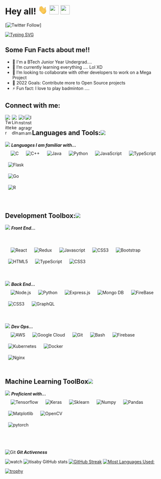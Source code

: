 # Hey all! <img src= "https://raw.githubusercontent.com/ABSphreak/ABSphreak/master/gifs/Hi.gif" width= "30" height= "30"> <img src= "https://media2.giphy.com/media/Lm5hxmmI6ucOQGfjKj/giphy.gif?cid=6c09b952o9xti0m387z597k2xqipch3qmqjydym98oef87ve&rid=giphy.gif&ct=s" width= "30" height= "30"> <img src= "https://media.tenor.com/images/2adfe94e69139f3e22623b61d375a7a7/tenor.gif" width= "30" height= "30">


[![Twitter Follow](https://img.shields.io/twitter/url?style=social&url=https%3A%2F%2Ftwitter.com%2FArnabMaity_01)]


[![Typing SVG](https://readme-typing-svg.herokuapp.com?font=Architects+Daughter&color=1FF749&size=30&width=500&lines=Hey!+it's+Arnab!;I'm+a+learning+Developer!;Love+to+Contribute+in+Open+Source;Proud+GitHub+User+%3A)](https://git.io/typing-svg)

## Some Fun Facts about me!!

- 🔭 I'm a BTech Junior Year Undergrad....
- 🌱 I’m currently learning everything .... Lol XD
- 👯 I’m looking to collaborate with other developers to work on a Mega Project
- 🥅 2022 Goals: Contribute more to Open Source projects
- ⚡ Fun fact: I love to play badminton ....

## Connect with me:


[<img align="left" alt="Twitter" width="22px" src="https://cdn.jsdelivr.net/npm/simple-icons@v3/icons/twitter.svg" />][twitter]
[<img align="left" alt="LinkedIn" width="22px" src="https://cdn.jsdelivr.net/npm/simple-icons@v3/icons/linkedin.svg" />][linkedin]
[<img align="left" alt="Instagram" width="22px" src="https://cdn.jsdelivr.net/npm/simple-icons@v3/icons/instagram.svg" />][instagram]
[<img align="left" alt="Instagram" width="22px" src="https://cdn.jsdelivr.net/npm/simple-icons@v3/icons/gmail.svg" />][Gmail]

<br />

## Languages and Tools:<img src="https://media.giphy.com/media/iY8CRBdQXODJSCERIr/giphy.gif" width="40px">
<img src="https://media.giphy.com/media/iY8CRBdQXODJSCERIr/giphy.gif" width="30px">&nbsp;***Languages I am familiar with...*** 
<br>
&nbsp;&nbsp;<img style="margin: 10px" src="https://profilinator.rishav.dev/skills-assets/c-original.svg" alt="C" height="40" />
<img style="margin: 10px" src="https://profilinator.rishav.dev/skills-assets/cplusplus-original.svg" alt="C++" height="40" />
<img style="margin: 10px" src="https://profilinator.rishav.dev/skills-assets/java-original-wordmark.svg" alt="Java" height="40" />
<img style="margin: 10px" src="https://profilinator.rishav.dev/skills-assets/python-original.svg" alt="Python" height="40" /> 
<img style="margin: 10px" src="https://profilinator.rishav.dev/skills-assets/javascript-original.svg" alt="JavaScript" height="40" /> 
<img style="margin: 10px" src="https://profilinator.rishav.dev/skills-assets/typescript-original.svg" alt="TypeScript" height="40" /> 
<img style="margin: 10px" src="https://profilinator.rishav.dev/skills-assets/flask.png" alt="Flask" height="40" />  
<img style="margin: 10px" src="https://profilinator.rishav.dev/skills-assets/go-original.svg" alt="Go" height="40" />  
<img style="margin: 10px" src="https://profilinator.rishav.dev/skills-assets/r.svg" alt="R" height="40" />  

<br>

## Development Toolbox:<img src="https://media.giphy.com/media/iY8CRBdQXODJSCERIr/giphy.gif" width="40px">
<img src="https://media.giphy.com/media/iY8CRBdQXODJSCERIr/giphy.gif" width="30px">&nbsp;***Front End...***

<br>

&nbsp;&nbsp;<img style="margin: 10px" src="https://profilinator.rishav.dev/skills-assets/react-original-wordmark.svg" alt="React" height="40" />
<img style="margin: 10px" src="https://profilinator.rishav.dev/skills-assets/redux-original.svg" alt="Redux" height="40" />
<img style="margin: 10px" src="https://profilinator.rishav.dev/skills-assets/javascript-original.svg" alt="Javascript" height="40" />
<img style="margin: 10px" src="https://profilinator.rishav.dev/skills-assets/angularjs-original.svg" alt="CSS3" height="40" /> 
<img style="margin: 10px" src="https://profilinator.rishav.dev/skills-assets/bootstrap-plain.svg" alt="Bootstrap" height="40" />
<img style="margin: 10px" src="https://profilinator.rishav.dev/skills-assets/html5-original-wordmark.svg" alt="HTML5" height="40" /> 
<img style="margin: 10px" src="https://profilinator.rishav.dev/skills-assets/typescript-original.svg" alt="TypeScript" height="40" /> 
<img style="margin: 10px" src="https://profilinator.rishav.dev/skills-assets/css3-original-wordmark.svg" alt="CSS3" height="40" /> 

<br>


<img src="https://media.giphy.com/media/iY8CRBdQXODJSCERIr/giphy.gif" width="30px">&nbsp;***Back End...***
<br>
&nbsp;&nbsp;<img style="margin: 10px" src="https://profilinator.rishav.dev/skills-assets/nodejs-original-wordmark.svg" alt="Node.js" height="40" />
<img style="margin: 10px" src="https://profilinator.rishav.dev/skills-assets/python-original.svg" alt="Python" height="40" />
<img style="margin: 10px" src="https://profilinator.rishav.dev/skills-assets/express-original-wordmark.svg" alt="Express.js" height="40" /> 
<img style="margin: 10px" src="https://profilinator.rishav.dev/skills-assets/mongodb-original-wordmark.svg" alt="Mongo DB" height="40" />
<img style="margin: 10px" src="https://profilinator.rishav.dev/skills-assets/firebase.png" alt="FireBase" height="40" /> 
<img style="margin: 10px" src="https://profilinator.rishav.dev/skills-assets/nestjs.svg" alt="CSS3" height="40" /> 
<img style="margin: 10px" src="https://profilinator.rishav.dev/skills-assets/graphql.png" alt="GraphQL" height="40" />  

<br>

<img src="https://media.giphy.com/media/iY8CRBdQXODJSCERIr/giphy.gif" width="30px">&nbsp;***Dev Ops...***
<br>
&nbsp;&nbsp;<img style="margin: 10px" src="https://profilinator.rishav.dev/skills-assets/amazonwebservices-original-wordmark.svg" alt="AWS" height="40" />
<img style="margin: 10px" src="https://profilinator.rishav.dev/skills-assets/google_cloud-icon.svg" alt="Google Cloud" height="40" />
<img style="margin: 10px" src="https://profilinator.rishav.dev/skills-assets/git-scm-icon.svg" alt="Git" height="40" />
<img style="margin: 10px" src="https://profilinator.rishav.dev/skills-assets/gnu_bash-icon.svg" alt="Bash" height="40" /> 
<img style="margin: 10px" src="https://profilinator.rishav.dev/skills-assets/firebase.png" alt="Firebase" height="40" /> 
<img style="margin: 10px" src="https://profilinator.rishav.dev/skills-assets/kubernetes-icon.svg" alt="Kubernetes" height="40" /> 
<img style="margin: 10px" src="https://profilinator.rishav.dev/skills-assets/docker-original-wordmark.svg" alt="Docker" height="40" />  
<img style="margin: 10px" src="https://profilinator.rishav.dev/skills-assets/nginx-original.svg" alt="Nginx" height="40" />  
<br>


## Machine Learning ToolBox<img src="https://media.giphy.com/media/iY8CRBdQXODJSCERIr/giphy.gif" width="40px">
<img src="https://media.giphy.com/media/iY8CRBdQXODJSCERIr/giphy.gif" width="30px">&nbsp;***Proficient with...***
<br>
&nbsp;&nbsp;<img style="margin: 10px" src="https://profilinator.rishav.dev/skills-assets/tensorflow-icon.svg" alt="Tensorflow" height="40" />
<img style="margin: 10px" src="https://profilinator.rishav.dev/skills-assets/keras.png" alt="Keras" height="40" />
<img style="margin: 10px" src="https://upload.wikimedia.org/wikipedia/commons/0/05/Scikit_learn_logo_small.svg" alt="Sklearn" height="40" /> 
<img style="margin: 10px" src="https://upload.wikimedia.org/wikipedia/commons/3/31/NumPy_logo_2020.svg" alt="Numpy" height="40" /> 
<img style="margin: 10px" src="https://upload.wikimedia.org/wikipedia/commons/e/ed/Pandas_logo.svg" alt="Pandas" height="40" /> 
<img style="margin: 10px" src="https://upload.wikimedia.org/wikipedia/commons/0/01/Created_with_Matplotlib-logo.svg" alt="Matplotlib" height="40" /> 
<img style="margin: 10px" src="https://profilinator.rishav.dev/skills-assets/opencv-icon.svg" alt="OpenCV" height="40" />  
<img style="margin: 10px" src="https://profilinator.rishav.dev/skills-assets/pytorch-icon.svg" alt="pytorch" height="40" />  

<br>


<br />


<img src="https://media.giphy.com/media/W5eoZHPpUx9sapR0eu/giphy.gif" width="50px" alt="Git"/>&nbsp;<i><b height="50px">Git Activeness</b></i></p>
![watch](https://img.shields.io/github/watchers/itisaby/itisaby?style=social)
![itisaby GitHub stats](https://github-readme-stats.vercel.app/api?username=itisaby&show_icons=true&theme=radical) 
[![GitHub Streak](https://github-readme-streak-stats.herokuapp.com/?user=itisaby&theme=radical)](https://git.io/streak-stats)
[![Most Languages Used:](https://github-readme-stats.vercel.app/api/top-langs?username=itisaby&show_icons=&theme=radical&layout=compact)](https://git.io/streak-stats) 

[![trophy](https://github-profile-trophy.vercel.app/?username=itisaby)](https://github.com/ryo-ma/github-profile-trophy)








[twitter]: https://twitter.com/ArnabMaity_01
[instagram]: https://www.instagram.com/_itisaby_/
[linkedin]: https://www.linkedin.com/in/arnab-maity01/
[Gmail]: mailto:arnabbibhuti01@gmail.com

